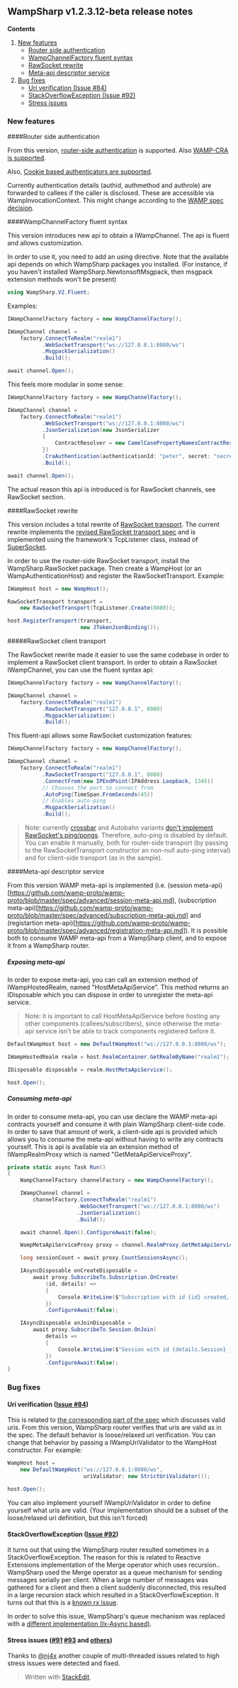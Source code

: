 ## WampSharp v1.2.3.12-beta release notes

**Contents**

1. [New features](#new-features)
    * [Router side authentication](#router-side-authentication)
    * [WampChannelFactory fluent syntax](#wampchannelfactory-fluent-syntax)
    * [RawSocket rewrite](#rawsocket-rewrite)
    * [Meta-api descriptor service](#meta-api-descriptor-service)
2. [Bug fixes](#bug-fixes)
	* [Uri verification (Issue #84)](#uri-verification-issue-84)
	* [StackOverflowException (Issue #92)](#stackoverflowexception-issue-92)
	* [Stress issues](#stress-issues-91-93-and-others)

### New features

####Router side authentication

From this version, [router-side authentication](../WAMP2/Router/Router-side-authentication.md) is supported. Also [WAMP-CRA is supported](../WAMP2/Router/WAMP-CRA-router-side-authentication.md).

Also, [Cookie based authenticators are supported](../WAMP2/Router/Cookie-based-router-side-authentication.md).

Currently authentication details (authid, authmethod and authrole) are forwarded to callees if the caller is disclosed. These are accessible via WampInvocationContext. This might change according to the [WAMP spec decision](https://github.com/wamp-proto/wamp-proto/issues/57).

####WampChannelFactory fluent syntax

This version introduces new api to obtain a IWampChannel. The api is fluent and allows customization.

In order to use it, you need to add an using directive. Note that the available api depends on which WampSharp packages you installed. (For instance, if you haven't installed WampSharp.NewtonsoftMsgpack, then msgpack extension methods won't be present)

```csharp
using WampSharp.V2.Fluent;
```


Examples:

```csharp
IWampChannelFactory factory = new WampChannelFactory();

IWampChannel channel =
    factory.ConnectToRealm("realm1")
           .WebSocketTransport("ws://127.0.0.1:8080/ws")
           .MsgpackSerialization()
           .Build();

await channel.Open();
```

This feels more modular in some sense:

```csharp
IWampChannelFactory factory = new WampChannelFactory();

IWampChannel channel =
    factory.ConnectToRealm("realm1")
           .WebSocketTransport("ws://127.0.0.1:8080/ws")
           .JsonSerialization(new JsonSerializer
           {
               ContractResolver = new CamelCasePropertyNamesContractResolver()
           })
           .CraAuthentication(authenticationId: "peter", secret: "secret1")
           .Build();

await channel.Open();
```

The actual reason this api is introduced is for RawSocket channels, see RawSocket section.

####RawSocket rewrite

This version includes a total rewrite of [RawSocket transport](https://github.com/wamp-proto/wamp-proto/blob/master/spec/advanced/rawsocket-transport.md). The current rewrite implements the [revised RawSocket transport spec](https://github.com/tavendo/AutobahnPython/issues/291) and is implemented using the framework's TcpListener class, instead of [SuperSocket](https://github.com/kerryjiang/SuperSocket).

In order to use the router-side RawSocket transport, install the WampSharp.RawSocket package. Then create a WampHost (or an WampAuthenticationHost) and register the RawSocketTransport. Example:
```csharp
IWampHost host = new WampHost();

RawSocketTransport transport =
    new RawSocketTransport(TcpListener.Create(8080));

host.RegisterTransport(transport,
                       new JTokenJsonBinding());

```


#####RawSocket client transport

The RawSocket rewrite made it easier to use the same codebase in order to implement a RawSocket client transport. In order to obtain a RawSocket IWampChannel, you can use the fluent syntax api:

```csharp
IWampChannelFactory factory = new WampChannelFactory();

IWampChannel channel =
    factory.ConnectToRealm("realm1")
           .RawSocketTransport("127.0.0.1", 8080)
           .MsgpackSerialization()
           .Build();

```
This fluent-api allows some RawSocket customization features:
```csharp
IWampChannelFactory factory = new WampChannelFactory();

IWampChannel channel =
    factory.ConnectToRealm("realm1")
           .RawSocketTransport("127.0.0.1", 8080)
           .ConnectFrom(new IPEndPoint(IPAddress.Loopback, 1345))
           // Chooses the port to connect from
           .AutoPing(TimeSpan.FromSeconds(45))
           // Enables auto-ping
           .MsgpackSerialization()
           .Build();
```

> Note: currently [crossbar](crossbar.io) and Autobahn variants [don't implement RawSocket's ping/pongs](https://github.com/crossbario/crossbar/issues/381). Therefore, auto-ping is disabled by default. You can enable it manually, both for router-side transport (by passing to the RawSocketTransport constructor an non-null auto-ping interval) and for client-side transport (as in the sample).

####Meta-api descriptor service

From this version WAMP meta-api is implemented (i.e. (session meta-api)[https://github.com/wamp-proto/wamp-proto/blob/master/spec/advanced/session-meta-api.md], (subscription meta-api)[https://github.com/wamp-proto/wamp-proto/blob/master/spec/advanced/subscription-meta-api.md] and (registartion meta-api)[https://github.com/wamp-proto/wamp-proto/blob/master/spec/advanced/registration-meta-api.md]). It is possible both to consume WAMP meta-api from a WampSharp client, and to expose it from a WampSharp router.

##### Exposing meta-api

In order to expose meta-api, you can call an extension method of IWampHostedRealm, named "HostMetaApiService". This method returns an IDisposable which you can dispose in order to unregister the meta-api service.
> Note: it is important to call HostMetaApiService before hosting any other components (callees/subscribers), since otherwise the meta-api service isn't be able to track components registered before it.

```csharp
DefaultWampHost host = new DefaultWampHost("ws://127.0.0.1:8080/ws");

IWampHostedRealm realm = host.RealmContainer.GetRealmByName("realm1");

IDisposable disposable = realm.HostMetaApiService();

host.Open();
```

##### Consuming meta-api

In order to consume meta-api, you can use declare the WAMP meta-api contracts yourself and consume it with plain WampSharp client-side code. In order to save that amount of work, a client-side api is provided which allows you to consume the meta-api without having to write any contracts yourself. This is api is available via an extension method of IWampRealmProxy which is named "GetMetaApiServiceProxy".

```csharp
private static async Task Run()
{
    WampChannelFactory channelFactory = new WampChannelFactory();

    IWampChannel channel =
        channelFactory.ConnectToRealm("realm1")
                      .WebSocketTransport("ws://127.0.0.1:8080/ws")
                      .JsonSerialization()
                      .Build();

    await channel.Open().ConfigureAwait(false);

    WampMetaApiServiceProxy proxy = channel.RealmProxy.GetMetaApiServiceProxy();

    long sessionCount = await proxy.CountSessionsAsync();

    IAsyncDisposable onCreateDisposable =
        await proxy.SubscribeTo.Subscription.OnCreate(
            (id, details) =>
            {
                Console.WriteLine($"Subscription with id {id} created, topic uri {details.Uri}");
            })
            .ConfigureAwait(false);

    IAsyncDisposable onJoinDisposable =
        await proxy.SubscribeTo.Session.OnJoin(
            details =>
            {
                Console.WriteLine($"Session with id {details.Session} joined");
            })
            .ConfigureAwait(false);
}
```

### Bug fixes

#### Uri verification ([Issue #84](https://github.com/Code-Sharp/WampSharp/issues/84))

This is related to [the corresponding part of the spec](https://github.com/wamp-proto/wamp-proto/blob/master/spec/basic.md#user-content-uris) which discusses valid uris. From this version, WampSharp router verifies that uris are valid as in the spec. The default behavior is loose/relaxed uri verification. You can change that behavior by passing a IWampUriValidator to the WampHost constructor. For example:

```csharp
WampHost host =
    new DefaultWampHost("ws://127.0.0.1:8080/ws",
                        uriValidator: new StrictUriValidator());

host.Open();
```

You can also implement yourself IWampUriValidator in order to define yourself what uris are valid. (Your implementation should be a subset of the loose/relaxed uri definition, but this isn't forced)

#### StackOverflowException ([Issue #92](https://github.com/Code-Sharp/WampSharp/issues/92))

It turns out that using the WampSharp router resulted sometimes in a StackOverflowException. The reason for this is related to Reactive Extensions implementation of the Merge operator which uses recursion.. WampSharp used the Merge operator as a queue mechanism for sending messages serially per client. When a large number of messages was gathered for a client and then a client suddenly disconnected, this resulted in a large recursion stack which resulted in a StackOverflowException. It turns out that this is a [known rx issue](https://github.com/Reactive-Extensions/Rx.NET/issues/19).

In order to solve this issue, WampSharp's queue mechanism was replaced with a [different implementation (Ix-Async based)](https://github.com/Code-Sharp/WampSharp/commit/e476bb9a63c4198bbf763ab9ecd0e55593901a7b).

#### Stress issues ([#91](https://github.com/Code-Sharp/WampSharp/issues/91) [#93](https://github.com/Code-Sharp/WampSharp/issues/93) and [others](https://github.com/nj4x/WampSharpTests))

Thanks to [@nj4x](https://github.com/nj4x/) another couple of multi-threaded issues related to high stress issues were detected and fixed.

> Written with [StackEdit](https://stackedit.io/).
